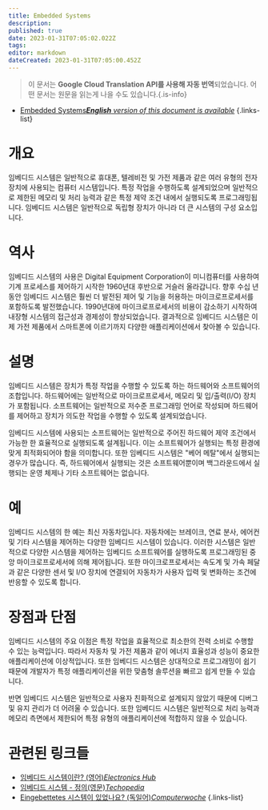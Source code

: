 ```yaml
---
title: Embedded Systems
description: 
published: true
date: 2023-01-31T07:05:02.022Z
tags: 
editor: markdown
dateCreated: 2023-01-31T07:05:00.452Z
---
```


> 이 문서는 **Google Cloud Translation API를 사용해 자동 번역**되었습니다.
어떤 문서는 원문을 읽는게 나을 수도 있습니다.{.is-info}
- [Embedded Systems***English** version of this document is available*](/en/Knowledge-base/Dictionary/embedded-systems)
{.links-list}


# 개요

임베디드 시스템은 일반적으로 휴대폰, 텔레비전 및 가전 제품과 같은 여러 유형의 전자 장치에 사용되는 컴퓨터 시스템입니다. 특정 작업을 수행하도록 설계되었으며 일반적으로 제한된 메모리 및 처리 능력과 같은 특정 제약 조건 내에서 실행되도록 프로그래밍됩니다. 임베디드 시스템은 일반적으로 독립형 장치가 아니라 더 큰 시스템의 구성 요소입니다.

# 역사

임베디드 시스템의 사용은 Digital Equipment Corporation이 미니컴퓨터를 사용하여 기계 프로세스를 제어하기 시작한 1960년대 후반으로 거슬러 올라갑니다. 향후 수십 년 동안 임베디드 시스템은 훨씬 더 발전된 제어 및 기능을 허용하는 마이크로프로세서를 포함하도록 발전했습니다. 1990년대에 마이크로프로세서의 비용이 감소하기 시작하여 내장형 시스템의 접근성과 경제성이 향상되었습니다. 결과적으로 임베디드 시스템은 이제 가전 제품에서 스마트폰에 이르기까지 다양한 애플리케이션에서 찾아볼 수 있습니다.

# 설명

임베디드 시스템은 장치가 특정 작업을 수행할 수 있도록 하는 하드웨어와 소프트웨어의 조합입니다. 하드웨어에는 일반적으로 마이크로프로세서, 메모리 및 입/출력(I/O) 장치가 포함됩니다. 소프트웨어는 일반적으로 저수준 프로그래밍 언어로 작성되며 하드웨어를 제어하고 장치가 의도한 작업을 수행할 수 있도록 설계되었습니다.

임베디드 시스템에 사용되는 소프트웨어는 일반적으로 주어진 하드웨어 제약 조건에서 가능한 한 효율적으로 실행되도록 설계됩니다. 이는 소프트웨어가 실행되는 특정 환경에 맞게 최적화되어야 함을 의미합니다. 또한 임베디드 시스템은 "베어 메탈"에서 실행되는 경우가 많습니다. 즉, 하드웨어에서 실행되는 것은 소프트웨어뿐이며 백그라운드에서 실행되는 운영 체제나 기타 소프트웨어는 없습니다.

# 예

임베디드 시스템의 한 예는 최신 자동차입니다. 자동차에는 브레이크, 연료 분사, 에어컨 및 기타 시스템을 제어하는 다양한 임베디드 시스템이 있습니다. 이러한 시스템은 일반적으로 다양한 시스템을 제어하는 임베디드 소프트웨어를 실행하도록 프로그래밍된 중앙 마이크로프로세서에 의해 제어됩니다. 또한 마이크로프로세서는 속도계 및 가속 페달과 같은 다양한 센서 및 I/O 장치에 연결되어 자동차가 사용자 입력 및 변화하는 조건에 반응할 수 있도록 합니다.

# 장점과 단점

임베디드 시스템의 주요 이점은 특정 작업을 효율적으로 최소한의 전력 소비로 수행할 수 있는 능력입니다. 따라서 자동차 및 가전 제품과 같이 에너지 효율성과 성능이 중요한 애플리케이션에 이상적입니다. 또한 임베디드 시스템은 상대적으로 프로그래밍이 쉽기 때문에 개발자가 특정 애플리케이션을 위한 맞춤형 솔루션을 빠르고 쉽게 만들 수 있습니다.

반면 임베디드 시스템은 일반적으로 사용자 친화적으로 설계되지 않았기 때문에 디버그 및 유지 관리가 더 어려울 수 있습니다. 또한 임베디드 시스템은 일반적으로 처리 능력과 메모리 측면에서 제한되어 특정 유형의 애플리케이션에 적합하지 않을 수 있습니다.

# 관련된 링크들

- [임베디드 시스템이란? (영어)*Electronics Hub*](https://www.electronicshub.org/what-is-an-embedded-system/)
- [임베디드 시스템 - 정의(영문)*Techopedia*](https://www.techopedia.com/definition/22862/embedded-system)
- [Eingebettetes 시스템이 있었나요? (독일어)*Computerwoche*](https://www.computerwoche.de/a/was-ist-ein-eingebettetes-system,3454848)
{.links-list}